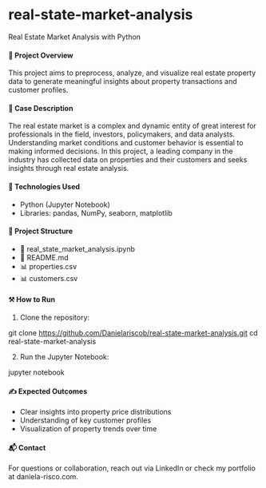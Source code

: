 # real-state-market-analysis
Real Estate Market Analysis with Python

#### 📌 Project Overview

This project aims to preprocess, analyze, and visualize real estate property data to generate meaningful insights about property transactions and customer profiles.

#### 📒 Case Description

The real estate market is a complex and dynamic entity of great interest for professionals in the field, investors, policymakers, and data analysts. Understanding market conditions and customer behavior is essential to making informed decisions. In this project, a leading company in the industry has collected data on properties and their customers and seeks insights through real estate analysis.

#### 🔧 Technologies Used

- Python (Jupyter Notebook)
- Libraries: pandas, NumPy, seaborn, matplotlib

#### 📂 Project Structure
 
 - 📄 real_state_market_analysis.ipynb
 - 📄 README.md
 - 📊 properties.csv 
 - 📊 customers.csv
   
#### ⚒️ How to Run

1. Clone the repository:

  git clone https://github.com/Danielariscob/real-state-market-analysis.git
  cd real-state-market-analysis

2. Run the Jupyter Notebook:

  jupyter notebook

#### ✍️ Expected Outcomes

 - Clear insights into property price distributions
 - Understanding of key customer profiles
 - Visualization of property trends over time

#### 📬 Contact

For questions or collaboration, reach out via LinkedIn or check my portfolio at daniela-risco.com.

